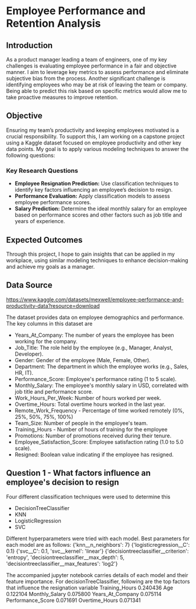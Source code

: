 # Employee Performance and Retention Analysis  

## Introduction  
As a product manager leading a team of engineers, one of my key challenges is evaluating employee performance in a fair and objective manner. I aim to leverage key metrics to assess performance and eliminate subjective bias from the process. Another significant challenge is identifying employees who may be at risk of leaving the team or company. Being able to predict this risk based on specific metrics would allow me to take proactive measures to improve retention.  

## Objective  
Ensuring my team’s productivity and keeping employees motivated is a crucial responsibility. To support this, I am working on a capstone project using a Kaggle dataset focused on employee productivity and other key data points. My goal is to apply various modeling techniques to answer the following questions:  

### Key Research Questions  
- **Employee Resignation Prediction:** Use classification techniques to identify key factors influencing an employee’s decision to resign.  
- **Performance Evaluation:** Apply classification models to assess employee performance scores.  
- **Salary Prediction:** Determine the ideal monthly salary for an employee based on performance scores and other factors such as job title and years of experience.  

## Expected Outcomes  
Through this project, I hope to gain insights that can be applied in my workplace, using similar modeling techniques to enhance decision-making and achieve my goals as a manager.  


## Data Source
https://www.kaggle.com/datasets/mexwell/employee-performance-and-productivity-data?resource=download

The dataset provides data on employee demographics and performance. The key columns in this dataset are
- Years_At_Company: The number of years the employee has been working for the company.
- Job_Title: The role held by the employee (e.g., Manager, Analyst, Developer).
- Gender: Gender of the employee (Male, Female, Other).
- Department: The department in which the employee works (e.g., Sales, HR, IT).
- Performance_Score: Employee's performance rating (1 to 5 scale).
- Monthly_Salary: The employee's monthly salary in USD, correlated with job title and performance score.
- Work_Hours_Per_Week: Number of hours worked per week.
- Overtime_Hours: Total overtime hours worked in the last year.
- Remote_Work_Frequency - Percentage of time worked remotely (0%, 25%, 50%, 75%, 100%)
- Team_Size: Number of people in the employee's team.
- Training_Hours - Number of hours of training for the employee
- Promotions: Number of promotions received during their tenure.
- Employee_Satisfaction_Score: Employee satisfaction rating (1.0 to 5.0 scale).
- Resigned: Boolean value indicating if the employee has resigned.


## Question 1 - What factors influence an employee's decision to resign

Four different classification techniques were used to determine this
- DecisionTreeClassifier
- KNN
- LogisticRegression
- SVC

Different hyperparameters were tried with each model. Best parameters for each model are as follows:
{'knn__n_neighbors': 7}
{'logisticregression__C': 0.1}
{'svc__C': 0.1, 'svc__kernel': 'linear'}
{'decisiontreeclassifier__criterion': 'entropy', 'decisiontreeclassifier__max_depth': 5, 'decisiontreeclassifier__max_features': 'log2'}

The accompanied jupyter notebook carries details of each model and their feature importance. For decisionTreeClassifier, following are the top factors that influence the resignation variable
Training_Hours    0.240436
Age    0.122104
Monthly_Salary    0.075800
Years_At_Company    0.075114
Performance_Score    0.071691
Overtime_Hours    0.071341



